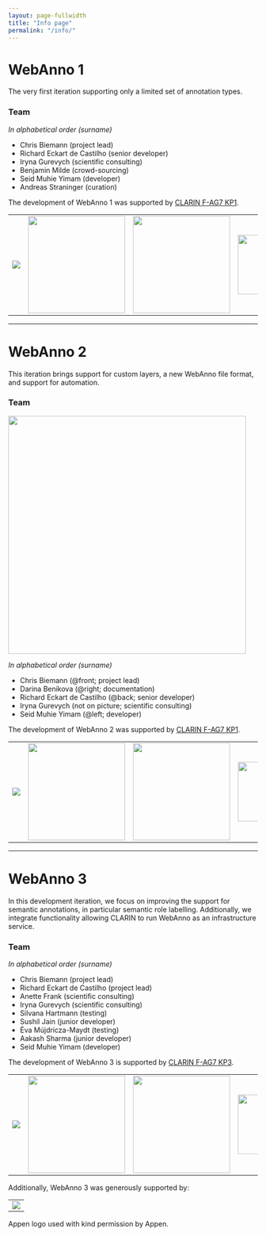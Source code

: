 ```yaml
---
layout: page-fullwidth
title: "Info page"
permalink: "/info/"
---
```


# WebAnno 1

The very first iteration supporting only a limited set of annotation types.

### Team

_In alphabetical order (surname)_

   * Chris Biemann (project lead) 
   * Richard Eckart de Castilho (senior developer)
   * Iryna Gurevych (scientific consulting)
   * Benjamin Milde (crowd-sourcing)
   * Seid Muhie Yimam (developer)
   * Andreas Straninger (curation)

The development of WebAnno 1 was supported by [CLARIN F-AG7 KP1](http://de.clarin.eu/index.php/de/fachspezifische-arbeitsgruppen/f-ag-7-computerlinguistik).

<table width="100%">
<tr>
<td align="center"><img src="{{ site.url }}/images/logos/bmbf.jpg"/></td>
<td align="center"><img src="{{ site.url }}/images/logos/clarin-d.png" width="196"/></td>
<td align="center"><img src="{{ site.url }}/images/logos/ukp-lab.png" width="196"/></td>
<td align="center"><img src="{{ site.url }}/images/logos/lt.png" width="120"/></td>
</tr>
</table>

----

# WebAnno 2

This iteration brings support for custom layers, a new WebAnno file format, and support for automation.

### Team

<img width="480" src="{{ site.url }}/images/webanno2team.png"/>

_In alphabetical order (surname)_

   * Chris Biemann (@front; project lead)
   * Darina Benikova (@right; documentation)
   * Richard Eckart de Castilho (@back; senior developer)
   * Iryna Gurevych (not on picture; scientific consulting)
   * Seid Muhie Yimam (@left; developer)

The development of WebAnno 2 was supported by [CLARIN F-AG7 KP1](http://de.clarin.eu/index.php/de/fachspezifische-arbeitsgruppen/f-ag-7-computerlinguistik).

<table width="100%">
<tr>
<td align="center"><img src="{{ site.url }}/images/logos/bmbf.jpg"/></td>
<td align="center"><img src="{{ site.url }}/images/logos/clarin-d.png" width="196"/></td>
<td align="center"><img src="{{ site.url }}/images/logos/ukp-lab.png" width="196"/></td>
<td align="center"><img src="{{ site.url }}/images/logos/lt.png" width="120"/></td>
</tr>
</table>

----

# WebAnno 3

In this development iteration, we focus on improving the support for semantic annotations, in particular semantic role labelling. Additionally, we integrate functionality allowing CLARIN to run WebAnno as an infrastructure service.

### Team

_In alphabetical order (surname)_

   * Chris Biemann (project lead)
   * Richard Eckart de Castilho (project lead)
   * Anette Frank (scientific consulting)
   * Iryna Gurevych (scientific consulting)
   * Silvana Hartmann (testing)
   * Sushil Jain (junior developer)
   * Éva Mújdricza-Maydt (testing)
   * Aakash Sharma (junior developer)
   * Seid Muhie Yimam (developer)

The development of WebAnno 3 is supported by [CLARIN F-AG7 KP3](http://de.clarin.eu/index.php/de/fachspezifische-arbeitsgruppen/f-ag-7-computerlinguistik).

<table width="100%">
<tr>
<td align="center"><img src="{{ site.url }}/images/logos/bmbf.jpg"/></td>
<td align="center"><img src="{{ site.url }}/images/logos/clarin-d.png" width="196"/></td>
<td align="center"><img src="{{ site.url }}/images/logos/ukp-lab.png" width="196"/></td>
<td align="center"><img src="{{ site.url }}/images/logos/lt.png" width="120"/></td>
</tr>
</table>

Additionally, WebAnno 3 was generously supported by:

<table width="100%">
<tr>
<td align="center"><img src="{{ site.url }}/images/logos/appenlogo.png"/></td>
</tr>
</table>

<span class="footnotes">Appen logo used with kind permission by Appen.</span>
